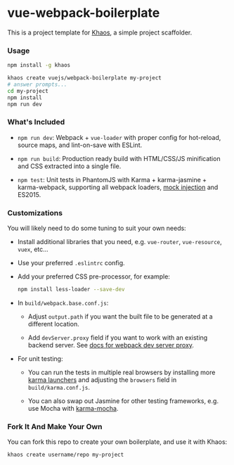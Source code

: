 # vue-webpack-boilerplate

This is a project template for [Khaos](https://github.com/segmentio/khaos), a simple project scaffolder.

### Usage

``` bash
npm install -g khaos
```

``` bash
khaos create vuejs/webpack-boilerplate my-project
# answer prompts...
cd my-project
npm install
npm run dev
```

### What's Included

- `npm run dev`: Webpack + `vue-loader` with proper config for hot-reload, source maps, and lint-on-save with ESLint.

- `npm run build`: Production ready build with HTML/CSS/JS minification and CSS extracted into a single file.

- `npm test`: Unit tests in PhantomJS with Karma + karma-jasmine + karma-webpack, supporting all webpack loaders, [mock injection](http://vuejs.github.io/vue-loader/workflow/testing-with-mocks.html) and ES2015.

### Customizations

You will likely need to do some tuning to suit your own needs:

- Install additional libraries that you need, e.g. `vue-router`, `vue-resource`, `vuex`, etc...

- Use your preferred `.eslintrc` config.

- Add your preferred CSS pre-processor, for example:

  ``` bash
  npm install less-loader --save-dev
  ```

- In `build/webpack.base.conf.js`:

  - Adjust `output.path` if you want the built file to be generated at a different location.

  - Add `devServer.proxy` field if you want to work with an existing backend server. See [docs for webpack dev server proxy](https://webpack.github.io/docs/webpack-dev-server.html#proxy).

- For unit testing:

  - You can run the tests in multiple real browsers by installing more [karma launchers](http://karma-runner.github.io/0.13/config/browsers.html) and adjusting the `browsers` field in `build/karma.conf.js`.

  - You can also swap out Jasmine for other testing frameworks, e.g. use Mocha with [karma-mocha](https://github.com/karma-runner/karma-mocha).

### Fork It And Make Your Own

You can fork this repo to create your own boilerplate, and use it with Khaos:

``` bash
khaos create username/repo my-project
```
